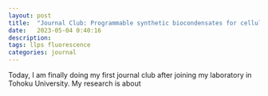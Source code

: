 ```yaml
---
layout: post
title:  "Journal Club: Programmable synthetic biocondensates for cellular control"
date:   2023-05-04 0:40:16
description: 
tags: llps fluorescence
categories: journal
---
```

Today, I am finally doing my first journal club after joining my laboratory in Tohoku University. My research is about 